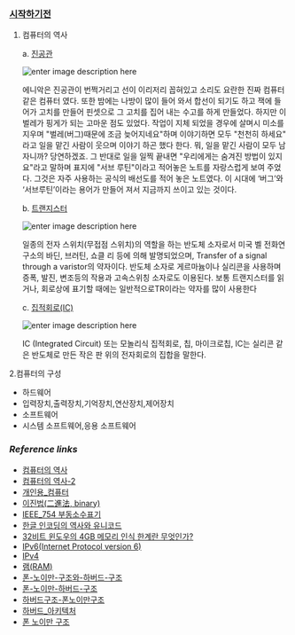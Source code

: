 

### [시작하기전](https://www.youtube.com/watch?v=d2D-H8v-gJA) 

1. 컴퓨터의 역사 


	a. [진공관](http://jalbum.com/INF_LEARN/2856) 

		
	![enter image description here](http://jalbum.com/files/attach/images/2615/856/002/40737f1635d314c5c9996d9e4ac384b8.jpg)

	에니악은 진공관이 번쩍거리고 선이 이리저리 꼽혀있고 소리도 요란한 진짜 컴퓨터 같은 컴퓨터 였다. 또한 밤에는 나방이 많이 들어 와서 합선이 되기도 하고 잭에 들어가 고치를 만들어 핀셋으로 그 고치를 집어 내는 수고를 하게 만들었다. 하지만 이 벌레가 핑게가 되는 고마운 점도 있었다. 작업이 지체 되었을 경우에 살며시 미소를 지우며 "벌레(버그)때문에 조금 늦어지네요"하며 이야기하면 모두 "천천히 하세요" 라고 일을 맡긴 사람이 웃으며 이야기 하곤 했다 한다. 뭐, 일을 맡긴 사람이 모두 남자니까? 당연하겠죠. 그 반대로 일을 일찍 끝내면 "우리에게는 숨겨진 방법이 있지요"라고 말하며 표지에 "서브 루틴"이라고 적어놓은 노트를 자랑스럽게 보여 주었다. 그것은 자주 사용하는 공식의 배선도를 적어 놓은 노트였다. 이 시대에 ‘버그’와 ‘서브루틴’이라는 용어가 만들어 져서 지금까지 쓰이고 있는 것이다.
		
	b. [트랜지스터](http://jojo.namoweb.net/jusan/char3/3200-13-1.htm)
	
	![enter image description here](https://upload.wikimedia.org/wikipedia/commons/thumb/0/0e/Transistors-white.jpg/350px-Transistors-white.jpg)

	일종의 전자 스위치(무접점 스위치)의 역할을 하는 반도체 소자로서 미국 벨 전화연구소의 바딘, 브러틴, 쇼클	리 등에 의해 발명되었으며, Transfer of a signal through a varistor의 약자이다. 반도체 소자로 게르마늄이나 실리콘을 사용하며 증폭, 발진, 변조등의 작용과 고속스위칭 소자로도 이용된다. 보통 트랜지스터를 읽거나, 회로상에 표기할 때에는 일반적으로TR이라는 약자를 많이 사용한다


	c. [집적회로(IC)](https://ko.wikipedia.org/wiki/%EC%A7%91%EC%A0%81_%ED%9A%8C%EB%A1%9C)
 
 	![enter image description here](http://cfile26.uf.tistory.com/original/2313413B53CF746D072FBC)
	
	IC (Integrated Circuit) 또는 모놀리식 집적회로, 칩, 마이크로칩, IC는 실리콘 같은 반도체로 만든 작은 판 위의 전자회로의 집합을 말한다.

2.컴퓨터의 구성
 
* 하드웨어  
* 입력장치,출력장치,기억장치,연산장치,제어장치 
* 소프트웨어  
* 시스템 소프트웨어,응용 소프트웨어



### _Reference links_
	
* [컴퓨터의 역사](https://ko.wikipedia.org/wiki/)
* [컴퓨터의 역사-2](http://it.donga.com/6885/)
* [개인용_컴퓨터](https://ko.wikipedia.org/wiki/)
* [이진법(二進法, binary)](https://ko.wikipedia.org/wiki/이진법)
* [IEEE_754 부동소수표기](https://ko.wikipedia.org/wiki/IEEE_754)
* [한글 인코딩의 역사와 유니코드](http://d2.naver.com/helloworld/19187)
* [32비트 윈도우의 4GB 메모리 인식 한계란 무엇인가?](http://cappleblog.co.kr/554)
* [IPv6(Internet Protocol version 6)](https://ko.wikipedia.org/wiki/IPv6#IPv4_.EC.A3.BC.EC.86.8C.EC.9D.98_IPv6_.ED.98.95.ED.83.9C)
* [IPv4](https://ko.wikipedia.org/wiki/IPv4)
* [램(RAM)](http://it.donga.com/4096/)
* [폰-노이만-구조와-하버드-구조](http://jsy6036.tistory.com/entry/폰-노이만-구조와-하버드-구조)
* [폰-노이만-하버드-구조](http://yms2047.tistory.com/entry/폰-노이만-하버드-구조)
* [하버드구조-폰노이만구조](http://overit.tistory.com/entry/하버드구조-폰노이만구조)
* [하버드_아키텍처](https://ko.wikipedia.org/wiki/하버드_아키텍처)
* [폰 노이만 구조](https://ko.wikipedia.org/wiki/폰_노이만_구조)